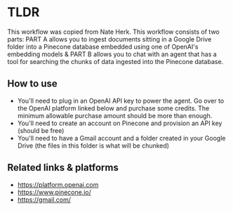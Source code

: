 # TLDR

This workflow was copied from Nate Herk. This workflow consists of two parts: PART A allows you to ingest documents sitting in a Google Drive folder into a Pinecone database embedded using one of OpenAI's embedding models & PART B allows you to chat with an agent that has a tool for searching the chunks of data ingested into the Pinecone database.

## How to use

- You'll need to plug in an OpenAI API key to power the agent. Go over to the OpenAI platform linked below and purchase some credits. The minimum allowable purchase amount should be more than enough.
- You'll need to create an account on Pinecone and provision an API key (should be free)
- You'll need to have a Gmail account and a folder created in your Google Drive (the files in this folder is what will be chunked)

## Related links & platforms

- https://platform.openai.com
- https://www.pinecone.io/
- https://gmail.com/

